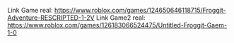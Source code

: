 Link Game real: https://www.roblox.com/games/124650646118715/Froggit-Adventure-RESCRIPTED-1-2V
Link Game2 real: https://www.roblox.com/games/126183066524475/Untitled-Froggit-Gaem-1-0
